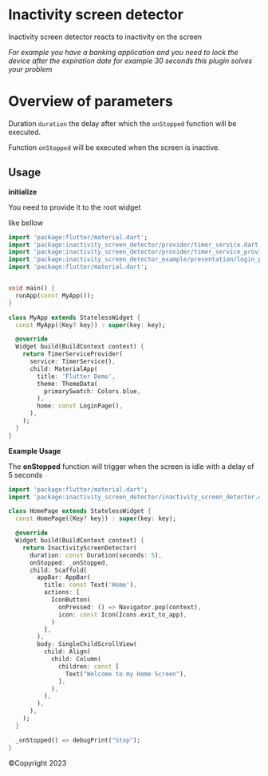 # Inactivity screen detector

Inactivity screen detector reacts to inactivity on the screen

*For example you have a banking application and you need to lock the device after the expiration date for example 30 seconds this plugin solves your problem*

# Overview of parameters

Duration `duration` the delay after which the `onStopped` function will be executed.

Function `onStopped` will be executed when the screen is inactive.

## Usage

**initialize**

You need to provide it to the root widget

like bellow

```dart
import 'package:flutter/material.dart';
import 'package:inactivity_screen_detector/provider/timer_service.dart';
import 'package:inactivity_screen_detector/provider/timer_service_provider.dart';
import 'package:inactivity_screen_detector_example/presentation/login_page.dart';
import 'package:flutter/material.dart';


void main() {
  runApp(const MyApp());
}

class MyApp extends StatelessWidget {
  const MyApp({Key? key}) : super(key: key);

  @override
  Widget build(BuildContext context) {
    return TimerServiceProvider(
      service: TimerService(),
      child: MaterialApp(
        title: 'Flutter Demo',
        theme: ThemeData(
          primarySwatch: Colors.blue,
        ),
        home: const LoginPage(),
      ),
    );
  }
}

```

**Example Usage**

The **onStopped** function will trigger when the screen is idle with a delay of 5 seconds

````dart
import 'package:flutter/material.dart';
import 'package:inactivity_screen_detector/inactivity_screen_detector.dart';

class HomePage extends StatelessWidget {
  const HomePage({Key? key}) : super(key: key);

  @override
  Widget build(BuildContext context) {
    return InactivityScreenDetector(
      duration: const Duration(seconds: 5),
      onStopped: _onStopped,
      child: Scaffold(
        appBar: AppBar(
          title: const Text('Home'),
          actions: [
            IconButton(
              onPressed: () => Navigator.pop(context),
              icon: const Icon(Icons.exit_to_app),
            )
          ],
        ),
        body: SingleChildScrollView(
          child: Align(
            child: Column(
              children: const [
                Text("Welcome to my Home Screen"),
              ],
            ),
          ),
        ),
      ),
    );
  }

  _onStopped() => debugPrint("Stop");
}
```` 

©Copyright 2023